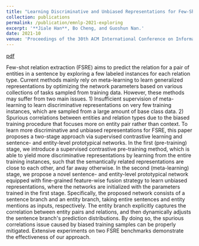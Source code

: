 ```yaml
---
title: "Learning Discriminative and Unbiased Representations for Few-Shot Relation Extraction"
collection: publications
permalink: /publication/emnlp-2021-exploring
excerpt: '**Jiale Han**, Bo Cheng, and Guoshun Nan.'
date: 2021-10
venue: 'Proceedings of the 30th ACM International Conference on Information & Knowledge Management'
---
```


[pdf](https://dl.acm.org/doi/abs/10.1145/3459637.3482268)


Few-shot relation extraction (FSRE) aims to predict the relation for a pair of entities in a sentence by exploring a few labeled instances for each relation type. Current methods mainly rely on meta-learning to learn generalized representations by optimizing the network parameters based on various collections of tasks sampled from training data. However, these methods may suffer from two main issues. 1) Insufficient supervision of meta-learning to learn discriminative representations on very few training instances, which are sampled from a large amount of base class data. 2) Spurious correlations between entities and relation types due to the biased training procedure that focuses more on entity pair rather than context. To learn more discriminative and unbiased representations for FSRE, this paper proposes a two-stage approach via supervised contrastive learning and sentence- and entity-level prototypical networks. In the first (pre-training) stage, we introduce a supervised contrastive pre-training method, which is able to yield more discriminative representations by learning from the entire training instances, such that the semantically related representations are close to each other, and far away otherwise. In the second (meta-learning) stage, we propose a novel sentence- and entity-level prototypical network equipped with fine-grained feature-wise fusion strategy to learn unbiased representations, where the networks are initialized with the parameters trained in the first stage. Specifically, the proposed network consists of a sentence branch and an entity branch, taking entire sentences and entity mentions as inputs, respectively. The entity branch explicitly captures the correlation between entity pairs and relations, and then dynamically adjusts the sentence branch's prediction distributions. By doing so, the spurious correlations issue caused by biased training samples can be properly mitigated. Extensive experiments on two FSRE benchmarks demonstrate the effectiveness of our approach.